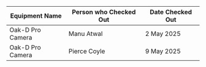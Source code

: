 | Equipment Name | Person who Checked Out | Date Checked Out |
|---------------|------------------------|-----------------|
| Oak-D Pro Camera | Manu Atwal   | 2 May 2025 |
| Oak-D Pro Camera | Pierce Coyle   | 9 May 2025 |
